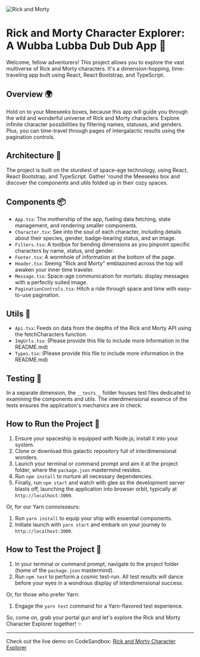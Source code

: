 ![Rick and Morty](https://1000marcas.net/wp-content/uploads/2022/04/Rick-and-Morty.png)

# Rick and Morty Character Explorer: A Wubba Lubba Dub Dub App 🚀

Welcome, fellow adventurers! This project allows you to explore the vast multiverse of Rick and Morty characters. It's a dimension-hopping, time-traveling app built using React, React Bootstrap, and TypeScript.

## Overview 🌍

Hold on to your Meeseeks boxes, because this app will guide you through the wild and wonderful universe of Rick and Morty characters. Explore infinite character possibilities by filtering names, statuses, and genders. Plus, you can time-travel through pages of intergalactic results using the pagination controls.

## Architecture 🌌

The project is built on the sturdiest of space-age technology, using React, React Bootstrap, and TypeScript. Gather 'round the Meeseeks box and discover the components and utils folded up in their cozy spaces.

## Components 📦

- `App.tsx`: The mothership of the app, fueling data fetching, state management, and rendering smaller components.
- `Character.tsx`: See into the soul of each character, including details about their species, gender, badge-bearing status, and an image.
- `Filters.tsx`: A toolbox for bending dimensions as you pinpoint specific characters by name, status, and gender.
- `Footer.tsx`: A wormhole of information at the bottom of the page.
- `Header.tsx`: Seeing "Rick and Morty" emblazoned across the top will awaken your inner time traveler.
- `Message.tsx`: Space-age communication for mortals: display messages with a perfectly suited image.
- `PaginationControls.tsx`: Hitch a ride through space and time with easy-to-use pagination.

## Utils 🌠

- `Api.tsx`: Feeds on data from the depths of the Rick and Morty API using the fetchCharacters function.
- `ImgUrls.tsx`: (Please provide this file to include more information in the README.md)
- `Types.tsx`: (Please provide this file to include more information in the README.md)

## Testing 🧪

In a separate dimension, the `__tests__` folder houses test files dedicated to examining the components and utils. The interdimensional essence of the tests ensures the application's mechanics are in check.

## How to Run the Project 🏁

1. Ensure your spaceship is equipped with Node.js; install it into your system.
2. Clone or download this galactic repository full of interdimensional wonders.
3. Launch your terminal or command prompt and aim it at the project folder, where the `package.json` mastermind resides.
4. Run `npm install` to nurture all necessary dependencies.
5. Finally, run `npm start` and watch with glee as the development server blasts off, launching the application into browser orbit, typically at `http://localhost:3000`.

Or, for our Yarn connoisseurs:

1. Run `yarn install` to equip your ship with essential components.
2. Initiate launch with `yarn start` and embark on your journey to `http://localhost:3000`.

## How to Test the Project 🧬

1. In your terminal or command prompt, navigate to the project folder (home of the `package.json` mastermind).
2. Run `npm test` to perform a cosmic test-run. All test results will dance before your eyes in a wondrous display of interdimensional success.

Or, for those who prefer Yarn:

1. Engage the `yarn test` command for a Yarn-flavored test experience.

So, come on, grab your portal gun and let's explore the Rick and Morty Character Explorer together! ✨

---

Check out the live demo on CodeSandbox: [Rick and Morty Character Explorer](https://5pd42k.codesandbox.io/)